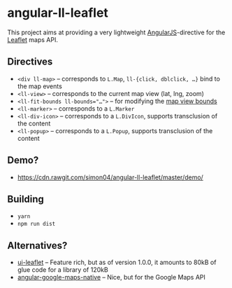 # angular-ll-leaflet
This project aims at providing a very lightweight [AngularJS](https://github.com/jbdemonte/angular-google-maps-native)-directive for the [Leaflet](http://leafletjs.com/) maps API.

## Directives
* `<div ll-map>` – corresponds to `L.Map`, `ll-{click, dblclick, …}` bind to the map events
* `<ll-view>` – corresponds to the current map view (lat, lng, zoom)
* `<ll-fit-bounds ll-bounds="…">` – for modifying the [map view bounds](http://leafletjs.com/reference-1.0.3.html#map-fitbounds)
* `<ll-marker>` – corresponds to a `L.Marker`
* `<ll-div-icon>` – corresponds to a `L.DivIcon`, supports transclusion of the content
* `<ll-popup>` – corresponds to a `L.Popup`, supports transclusion of the content

## Demo?
* https://cdn.rawgit.com/simon04/angular-ll-leaflet/master/demo/

## Building
* `yarn`
* `npm run dist`

## Alternatives?
* [ui-leaflet](https://github.com/angular-ui/ui-leaflet) – Feature rich, but as of version 1.0.0, it amounts to 80kB of glue code for a library of 120kB
* [angular-google-maps-native](https://github.com/jbdemonte/angular-google-maps-native) – Nice, but for the Google Maps API
